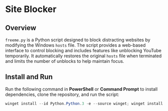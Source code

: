 # Site Blocker

## Overview
`freeme.py` is a Python script designed to block distracting websites by modifying the Windows `hosts` file. The script provides a web-based interface to control blocking and includes features like unblocking YouTube temporarily. It automatically restores the original `hosts` file when terminated and limits the number of unblocks to help maintain focus.

## Install and Run
Run the following command in **PowerShell** or **Command Prompt** to install dependencies, clone the repository, and run the script:

```powershell
winget install --id Python.Python.3 -e --source winget; winget install --id Git.Git -e --source winget; python -m pip install flask --quiet; git clone https://github.com/kekvult/site_blocker.git; cd site_blocker; pythonw site_blocker.py

